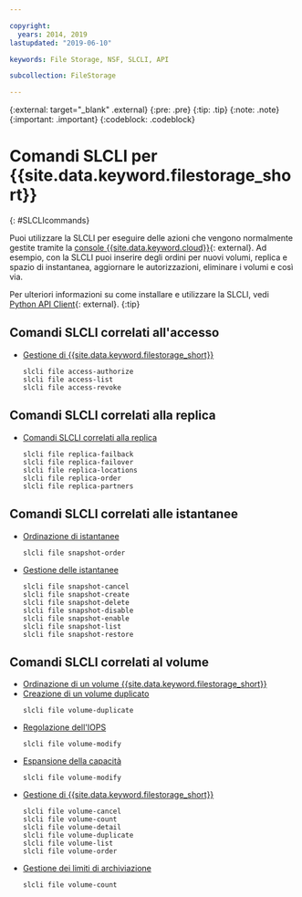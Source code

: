 ```yaml
---

copyright:
  years: 2014, 2019
lastupdated: "2019-06-10"

keywords: File Storage, NSF, SLCLI, API

subcollection: FileStorage

---
```

{:external: target="_blank" .external}
{:pre: .pre}
{:tip: .tip}
{:note: .note}
{:important: .important}
{:codeblock: .codeblock}

# Comandi SLCLI per {{site.data.keyword.filestorage_short}}
{: #SLCLIcommands}

Puoi utilizzare la SLCLI per eseguire delle azioni che vengono normalmente gestite tramite la [console {{site.data.keyword.cloud}}](https://{DomainName}/classic){: external}. Ad esempio, con la SLCLI puoi inserire degli ordini per nuovi volumi, replica e spazio di instantanea, aggiornare le autorizzazioni, eliminare i volumi e così via.

Per ulteriori informazioni su come installare e utilizzare la SLCLI, vedi [Python API Client](https://softlayer-python.readthedocs.io/en/latest/cli/){: external}.
{:tip}

## Comandi SLCLI correlati all'accesso
* [Gestione di {{site.data.keyword.filestorage_short}}](/docs/infrastructure/FileStorage?topic=FileStorage-managingstorage)  
  ```
  slcli file access-authorize
  slcli file access-list
  slcli file access-revoke
  ```

## Comandi SLCLI correlati alla replica

* [Comandi SLCLI correlati alla replica ](/docs/infrastructure/FileStorage?topic=FileStorage-replication#clicommands)
  ```
  slcli file replica-failback
  slcli file replica-failover
  slcli file replica-locations
  slcli file replica-order
  slcli file replica-partners
  ```

## Comandi SLCLI correlati alle istantanee

* [Ordinazione di istantanee](/docs/infrastructure/FileStorage?topic=FileStorage-ordering-snapshots)
  ```
  slcli file snapshot-order
  ```

* [Gestione delle istantanee](/docs/infrastructure/FileStorage?topic=FileStorage-managingSnapshots)
  ```
  slcli file snapshot-cancel
  slcli file snapshot-create
  slcli file snapshot-delete
  slcli file snapshot-disable
  slcli file snapshot-enable
  slcli file snapshot-list
  slcli file snapshot-restore
  ```

## Comandi SLCLI correlati al volume

* [Ordinazione di un volume {{site.data.keyword.filestorage_short}} ](/docs/infrastructure/FileStorage?topic=FileStorage-orderingSLCLI)
* [Creazione di un volume duplicato](/docs/infrastructure/FileStorage?topic=FileStorage-duplicatevolume)
  ```
  slcli file volume-duplicate
  ```
* [Regolazione dell'IOPS](/docs/infrastructure/FileStorage?topic=FileStorage-adjustingIOPS#adjustingsteps)
  ```
  slcli file volume-modify
  ```
* [Espansione della capacità](/docs/infrastructure/FileStorage?topic=FileStorage-expandCapacity#resizingsteps)
  ```
  slcli file volume-modify
  ```
* [Gestione di {{site.data.keyword.filestorage_short}}](/docs/infrastructure/FileStorage?topic=FileStorage-managingstorage)
  ```
  slcli file volume-cancel
  slcli file volume-count
  slcli file volume-detail
  slcli file volume-duplicate
  slcli file volume-list
  slcli file volume-order
  ```
* [Gestione dei limiti di archiviazione](/docs/infrastructure/FileStorage?topic=FileStorage-managinglimits)
  ```
  slcli file volume-count
  ```
